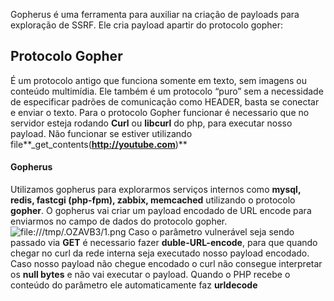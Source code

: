 Gopherus é uma ferramenta para auxiliar na criação de payloads para exploração de SSRF. Ele cria payload apartir do protocolo gopher:
## Protocolo Gopher
É um protocolo antigo que funciona somente em texto, sem imagens ou conteúdo multimídia. Ele também
é um protocolo “puro” sem a necessidade de especificar padrões de comunicação como HEADER, basta se conectar e enviar o texto.
Para o protocolo Gopher funcionar é necessario que no servidor esteja rodando **Curl** ou **libcurl** do php, para executar nosso payload. Não funcionar se estiver utilizando file**_get_contents(**http://youtube.com**)**

#### Gopherus
Utilizamos  gopherus para explorarmos serviços internos como **mysql, redis, fastcgi (php-fpm), zabbix, memcached** utilizando o protocolo **gopher**. 
O gopherus vai criar um payload encodado de URL encode para enviarmos no campo de dados do protocolo gopher. 
![file:///tmp/.OZAVB3/1.png](file:///tmp/.OZAVB3/1.png)
Caso o parâmetro vulnerável seja sendo passado via **GET** é necessario fazer **duble-URL-encode**, para que quando chegar no curl da rede interna seja executado nosso payload encodado. 
Caso nosso payload não chegue encodado o curl não consegue interpretar os **null bytes** e não vai executar o payload. Quando o PHP recebe o conteúdo do parâmetro ele automaticamente faz **urldecode**